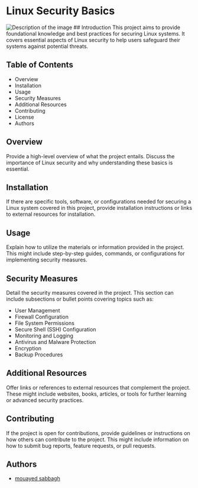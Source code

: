 # Linux Security Basics
<img src="/holbertonschool-cyber_security/cybersecurity_basics/0x00_introduction_cybersecurity/image/readme.png" alt="Description of the image">
## Introduction
This project aims to provide foundational knowledge and best practices for securing Linux systems. It covers essential aspects of Linux security to help users safeguard their systems against potential threats.

## Table of Contents
- Overview
- Installation
- Usage
- Security Measures
- Additional Resources
- Contributing
- License
- Authors
## Overview
Provide a high-level overview of what the project entails. Discuss the importance of Linux security and why understanding these basics is essential.

## Installation
If there are specific tools, software, or configurations needed for securing a Linux system covered in this project, provide installation instructions or links to external resources for installation.

## Usage
Explain how to utilize the materials or information provided in the project. This might include step-by-step guides, commands, or configurations for implementing security measures.
## Security Measures
Detail the security measures covered in the project. This section can include subsections or bullet points covering topics such as:
- User Management
- Firewall Configuration
- File System Permissions
- Secure Shell (SSH) Configuration
- Monitoring and Logging
- Antivirus and Malware Protection
- Encryption
- Backup Procedures

## Additional Resources
Offer links or references to external resources that complement the project. These might include websites, books, articles, or tools for further learning or advanced security practices.
## Contributing
If the project is open for contributions, provide guidelines or instructions on how others can contribute to the project. This might include information on how to submit bug reports, feature requests, or pull requests.

## Authors
- [mouayed sabbagh](https://github.com/)

